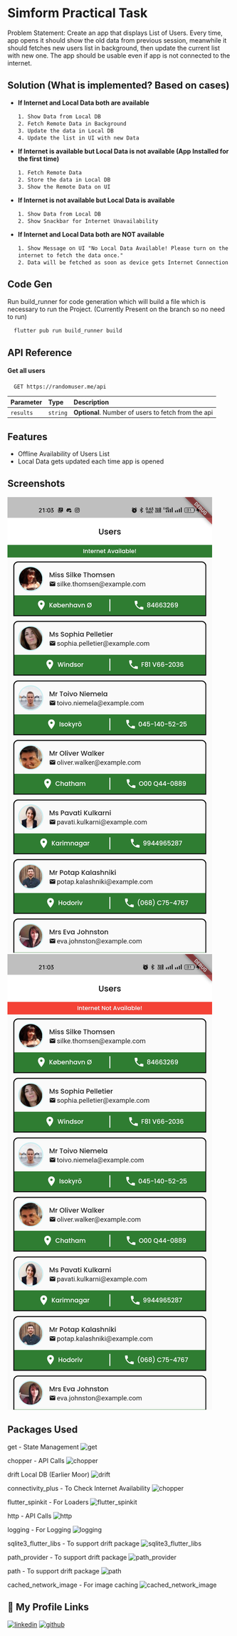 
# Simform Practical Task

Problem Statement: Create an app that displays List of Users. Every time, app opens it should show the old data
from previous session, meanwhile it should fetches new users list in background, then
update the current list with new one. The app should be usable even if app is not connected
to the internet.


## Solution (What is implemented? Based on cases)

- **If Internet and Local Data both are available**
      
      1. Show Data from Local DB
      2. Fetch Remote Data in Background
      3. Update the data in Local DB
      4. Update the list in UI with new Data

- **If Internet is available but Local Data is not available (App Installed for the first time)**
      
      1. Fetch Remote Data
      2. Store the data in Local DB
      3. Show the Remote Data on UI

- **If Internet is not available but Local Data is available**
      
      1. Show Data from Local DB
      2. Show Snackbar for Internet Unavailability

- **If Internet and Local Data both are NOT available**
      
      1. Show Message on UI "No Local Data Available! Please turn on the internet to fetch the data once."
      2. Data will be fetched as soon as device gets Internet Connection




## Code Gen

Run build_runner for code generation which will build a file which is necessary to run the Project. (Currently Present on the branch so no need to run)

```bash
  flutter pub run build_runner build
```
    
## API Reference

#### Get all users

```http
  GET https://randomuser.me/api
```

| Parameter | Type     | Description                |
| :-------- | :------- | :------------------------- |
| `results` | `string` | **Optional**. Number of users to fetch from the api |




## Features

- Offline Availability of Users List
- Local Data gets updated each time app is opened


## Screenshots

![App Screenshot](https://github.com/igoswamirohit/simform-task/blob/master/screenshots/internet.jpg)
![App Screenshot](https://github.com/igoswamirohit/simform-task/blob/master/screenshots/no_internet.jpg)

## Packages Used
get - State Management
![get](https://img.shields.io/pub/v/get)

chopper - API Calls
![chopper](https://img.shields.io/pub/v/chopper)

drift Local DB (Earlier Moor)
![drift](https://img.shields.io/pub/v/drift)

connectivity_plus - To Check Internet Availability
![chopper](https://img.shields.io/pub/v/chopper)

flutter_spinkit - For Loaders
![flutter_spinkit](https://img.shields.io/pub/v/flutter_spinkit)

http - API Calls
![http](https://img.shields.io/pub/v/http)

logging - For Logging
![logging](https://img.shields.io/pub/v/logging)

sqlite3_flutter_libs - To support drift package
![sqlite3_flutter_libs](https://img.shields.io/pub/v/sqlite3_flutter_libs)

path_provider - To support drift package
![path_provider](https://img.shields.io/pub/v/path_provider)

path - To support drift package
![path](https://img.shields.io/pub/v/path)

cached_network_image - For image caching
![cached_network_image](https://img.shields.io/pub/v/cached_network_image)

## 🔗 My Profile Links
[![linkedin](https://img.shields.io/badge/linkedin-0A66C2?style=for-the-badge&logo=linkedin&logoColor=white)](https://www.linkedin.com/in/igoswamirohit/)
[![github](https://img.shields.io/badge/github-000000?style=for-the-badge&logo=github&logoColor=white)](https://github.com/igoswamirohit/)
